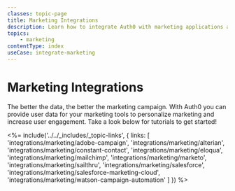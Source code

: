 ```yaml
---
classes: topic-page
title: Marketing Integrations
description: Learn how to integrate Auth0 with marketing applications and services.
topics:
    - marketing
contentType: index
useCase: integrate-marketing
---
```

<!-- markdownlint-disable MD041 MD002 MD026 -->
<div class="topic-page-header">
  <div data-name="example" class="topic-page-badge"></div>
  <h1>Marketing Integrations</h1>
  <p>
    The better the data, the better the marketing campaign. With Auth0 you can provide user data for your marketing tools to personalize marketing and increase user engagement. Take a look below for tutorials to get started!
  </p>
</div>

<%= include('../../_includes/_topic-links', { links: [
  'integrations/marketing/adobe-campaign',
  'integrations/marketing/alterian',
  'integrations/marketing/constant-contact',
  'integrations/marketing/eloqua',
  'integrations/marketing/mailchimp',
  'integrations/marketing/marketo',
  'integrations/marketing/sailthru',
  'integrations/marketing/salesforce',
  'integrations/marketing/salesforce-marketing-cloud',
  'integrations/marketing/watson-campaign-automation'
] }) %>